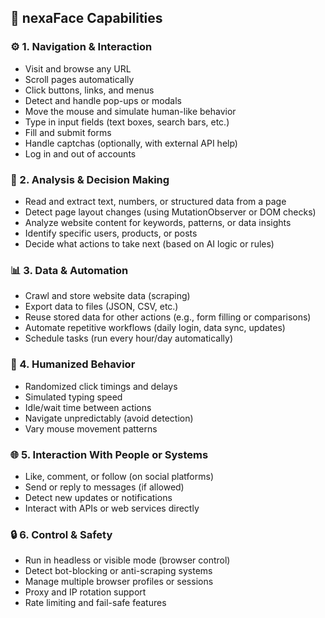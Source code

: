 ## 🧠 nexaFace Capabilities

### ⚙️ 1. Navigation & Interaction
- Visit and browse any URL  
- Scroll pages automatically  
- Click buttons, links, and menus  
- Detect and handle pop-ups or modals  
- Move the mouse and simulate human-like behavior  
- Type in input fields (text boxes, search bars, etc.)  
- Fill and submit forms  
- Handle captchas (optionally, with external API help)  
- Log in and out of accounts  

### 🧠 2. Analysis & Decision Making
- Read and extract text, numbers, or structured data from a page  
- Detect page layout changes (using MutationObserver or DOM checks)  
- Analyze website content for keywords, patterns, or data insights  
- Identify specific users, products, or posts  
- Decide what actions to take next (based on AI logic or rules)  

### 📊 3. Data & Automation
- Crawl and store website data (scraping)  
- Export data to files (JSON, CSV, etc.)  
- Reuse stored data for other actions (e.g., form filling or comparisons)  
- Automate repetitive workflows (daily login, data sync, updates)  
- Schedule tasks (run every hour/day automatically)  

### 💬 4. Humanized Behavior
- Randomized click timings and delays  
- Simulated typing speed  
- Idle/wait time between actions  
- Navigate unpredictably (avoid detection)  
- Vary mouse movement patterns  

### 🌐 5. Interaction With People or Systems
- Like, comment, or follow (on social platforms)  
- Send or reply to messages (if allowed)  
- Detect new updates or notifications  
- Interact with APIs or web services directly  

### 🔒 6. Control & Safety
- Run in headless or visible mode (browser control)  
- Detect bot-blocking or anti-scraping systems  
- Manage multiple browser profiles or sessions  
- Proxy and IP rotation support  
- Rate limiting and fail-safe features
